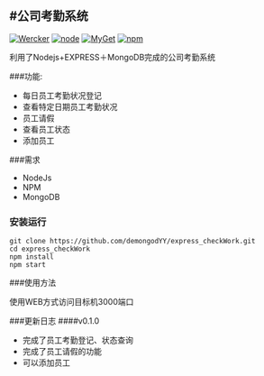 
#公司考勤系统
-------------
[![Wercker](https://img.shields.io/wercker/ci/wercker/docs.svg?maxAge=2592000)]()
[![node](https://img.shields.io/node/v/gh-badges.svg?maxAge=2592000)]()
[![MyGet](https://img.shields.io/myget/mongodb/v/MongoDB.Driver.Core.svg?maxAge=2592000)]()
[![npm](https://img.shields.io/npm/v/npm.svg?maxAge=2592000)]()

利用了Nodejs+EXPRESS＋MongoDB完成的公司考勤系统

###功能:
- 每日员工考勤状况登记
- 查看特定日期员工考勤状况
- 员工请假
- 查看员工状态
- 添加员工



###需求
- NodeJs
- NPM
- MongoDB


### 安装运行

```
git clone https://github.com/demongodYY/express_checkWork.git
cd express_checkWork
npm install
npm start

```

###使用方法

使用WEB方式访问目标机3000端口

###更新日志
####v0.1.0
- 完成了员工考勤登记、状态查询
- 完成了员工请假的功能
- 可以添加员工


